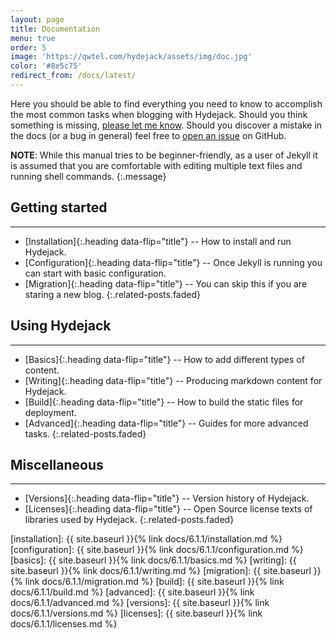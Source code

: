 ```yaml
---
layout: page
title: Documentation
menu: true
order: 5
image: 'https://qwtel.com/hydejack/assets/img/doc.jpg'
color: '#8e5c75'
redirect_from: /docs/latest/
---
```


Here you should be able to find everything you need to know to accomplish the most common tasks when blogging with Hydejack.
Should you think something is missing, [please let me know](https://github.com/qwtel/hydejack/issues).
Should you discover a mistake in the docs (or a bug in general) feel free to [open an issue](https://github.com/qwtel/hydejack/issues) on GitHub.

**NOTE**: While this manual tries to be beginner-friendly, as a user of Jekyll it is assumed that you are comfortable with editing multiple text files and running shell commands.
{:.message}

## Getting started
***

* [Installation]{:.heading data-flip="title"} -- How to install and run Hydejack.
* [Configuration]{:.heading data-flip="title"} -- Once Jekyll is running you can start with basic configuration.
* [Migration]{:.heading data-flip="title"} -- You can skip this if you are staring a new blog.
{:.related-posts.faded}

## Using Hydejack
***

* [Basics]{:.heading data-flip="title"} -- How to add different types of content.
* [Writing]{:.heading data-flip="title"} -- Producing markdown content for Hydejack.
* [Build]{:.heading data-flip="title"} -- How to build the static files for deployment.
* [Advanced]{:.heading data-flip="title"} -- Guides for more advanced tasks.
{:.related-posts.faded}

## Miscellaneous
***

* [Versions]{:.heading data-flip="title"} -- Version history of Hydejack.
* [Licenses]{:.heading data-flip="title"} -- Open Source license texts of libraries used by Hydejack.
{:.related-posts.faded}

[installation]: {{ site.baseurl }}{% link docs/6.1.1/installation.md %}
[configuration]: {{ site.baseurl }}{% link docs/6.1.1/configuration.md %}
[basics]: {{ site.baseurl }}{% link docs/6.1.1/basics.md %}
[writing]: {{ site.baseurl }}{% link docs/6.1.1/writing.md %}
[migration]: {{ site.baseurl }}{% link docs/6.1.1/migration.md %}
[build]: {{ site.baseurl }}{% link docs/6.1.1/build.md %}
[advanced]: {{ site.baseurl }}{% link docs/6.1.1/advanced.md %}
[versions]: {{ site.baseurl }}{% link docs/6.1.1/versions.md %}
[licenses]: {{ site.baseurl }}{% link docs/6.1.1/licenses.md %}
